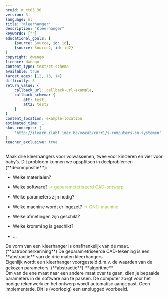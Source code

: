 ```yaml
---
hruid: m_ct03_30
version: 3
language: nl
title: "Kleerhanger"
description: "Kleerhanger"
keywords: [""]
educational_goals: [
    {source: Source, id: id}, 
    {source: Source2, id: id2}
]
copyright: dwengo
licence: dwengo
content_type: text/ct-schema
available: true
target_ages: [12, 13, 14]
difficulty: 3
return_value: {
    callback_url: callback-url-example,
    callback_schema: {
        att: test,
        att2: test2
    }
}
content_location: example-location
estimated_time: 1
skos_concepts: [
    'http://ilearn.ilabt.imec.be/vocab/curr1/s-computers-en-systemen'
]
teacher_exclusive: true
---
```

<context>
Maak drie kleerhangers voor volwassenen, twee voor kinderen en vier voor baby’s.
</context>
<decomposition>
Dit probleem kunnen we opsplitsen in deelproblemen (**decompositie**):
<ul><li>Welke materialen?</li></ul>
<ul><li>Welke software? <span style="color: yellowgreen">→ geparameteriseerd CAD-ontwerp</span></li></ul>
<ul><li>Welke parameters zijn nodig?</li></ul>
<ul><li>Welke machine wordt er ingezet? <span style="color: yellowgreen">→ CNC-machine</span></li></ul>
<ul><li>Welke afmetingen zijn geschikt?</li></ul>
<ul><li>Welke kromming is geschikt?</li></ul>
<ul><li>...</li></ul>
</decomposition>
<patternRecognition>
De vorm van een kleerhanger is onafhankelijk van de maat. (**patroonherkenning**)
</patternRecognition>
<abstraction>
De geparametriseerde CAD-tekening is een **abstractie** van de drie maten kleerhangers.<br>
Eigenlijk wordt een kleerhanger voorgesteld d.m.v. de waarden van de gekozen parameters. (**abstractie**)  
</abstraction>
<algorithms>
**algoritme** <br>
   Om van de ene maat naar een andere maat over te gaan, dien je bepaalde parameters in de software aan te passen. De computer zorgt voor het nodige rekenwerk en het ontwerp wordt automatisc aangepast.
</algorithms>
<implementation>
Geen implementatie. Dit is (voorlopig) een unplugged voorbeeld.
</implementation>

